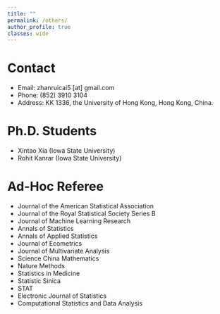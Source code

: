 ```yaml
---
title: ""
permalink: /others/
author_profile: true
classes: wide
---
```


# Contact

- Email: zhanruicai5 [at] gmail.com
- Phone: (852) 3910 3104
- Address: KK 1336, the University of Hong Kong, Hong Kong, China.


# Ph.D. Students

- Xintao Xia (Iowa State University)
- Rohit Kanrar (Iowa State University)

# Ad-Hoc Referee

- Journal of the American Statistical Association
- Journal of the Royal Statistical Society Series B
- Journal of Machine Learning Research
- Annals of Statistics
- Annals of Applied Statistics
- Journal of Ecometrics
- Journal of Multivariate Analysis
- Science China Mathematics
- Nature Methods
- Statistics in Medicine
- Statistic Sinica
- STAT
- Electronic Journal of Statistics
- Computational Statistics and Data Analysis
